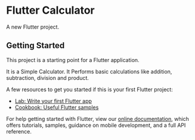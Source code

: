 # Flutter Calculator

A new Flutter project.

## Getting Started

This project is a starting point for a Flutter application.

It is a Simple Calculator. It Performs basic calculations like addition, subtraction, division and product.

A few resources to get you started if this is your first Flutter project:

- [Lab: Write your first Flutter app](https://flutter.dev/docs/get-started/codelab)
- [Cookbook: Useful Flutter samples](https://flutter.dev/docs/cookbook)

For help getting started with Flutter, view our
[online documentation](https://flutter.dev/docs), which offers tutorials,
samples, guidance on mobile development, and a full API reference.
